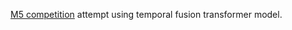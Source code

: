 [M5 competition](https://mofc.unic.ac.cy/m5-competition/) attempt using temporal fusion transformer model.
